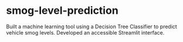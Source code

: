 # smog-level-prediction
Built a machine learning tool using a Decision Tree Classifier to predict vehicle smog levels. Developed an accessible Streamlit interface.
